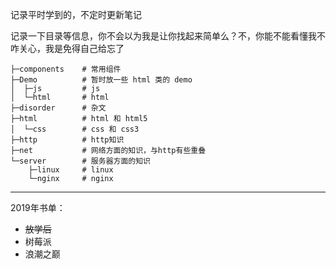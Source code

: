 记录平时学到的，不定时更新笔记

记录一下目录等信息，你不会以为我是让你找起来简单么？不，你能不能看懂我不咋关心，我是免得自己给忘了

```
├─components    # 常用组件
├─Demo          # 暂时放一些 html 类的 demo
│  ├─js         # js
│  └─html       # html
├─disorder      # 杂文
├─html          # html 和 html5
│  └─css        # css 和 css3
├─http          # http知识
├─net           # 网络方面的知识，与http有些重叠
└─server        # 服务器方面的知识
    ├─linux     # linux
    └─nginx     # nginx
```

------

2019年书单：

 - ~~放学后~~
 - 树莓派
 - 浪潮之巅